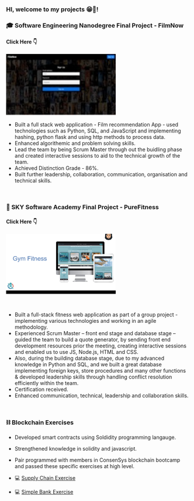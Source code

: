 ### HI, welcome to my projects 😁👋!

### 🎓 Software Engineering Nanodegree Final Project - FilmNow

#### Click Here 👇 <a href="https://github.com/asiasharif/CodeFirstGirls-Nanodegree-Project">
<centre> <img src="FilmNow.jpeg" width="300px"> 
<centre/>
</a>



- Built a full stack web application - Film recommendation App - used technologies such as Python, SQL, and JavaScript and implementing hashing, python flask and using http methods to process data.
- Enhanced algorithemic and problem solving skills.
- Lead the team by being Scrum Master through out the buidling phase and created interactive sessions to aid to the technical growth of the team. 
- Achieved Distinction Grade - 86%. 
- Built further leadership, collaboration, communication, organisation and technical skills. 

<br>

### 🎒 SKY Software Academy Final Project - PureFitness

#### Click Here 👇 <a href="https://github.com/asiasharif/pure_fitness_web_app">
<centre> <img src="images/fitness.png" width="300px"> 
<centre/>
</a>

<br>

- Built a full-stack fitness web application as part of a group project - implementing various technologies and working in an agile methodology.
- Experienced Scrum Master – front end stage and database stage – guided the team to build a quote generator, by sending front end development resources prior the meeting, creating interactive sessions and enabled us to use JS, Node.js, HTML and CSS. 
- Also, during the building database stage, due to my advanced knowledge in Python and SQL, and we built a great database implementing foreign keys, store procedures and many other functions & developed leadership skills through handling conflict resolution efficiently within the team.
- Certification received.
- Enhanced communication, technical, leadership and collaboration skills. 

<br>

### ⛓ Blockchain Exercises

- Developed smart contracts using Soldidity programming langauge.
- Strengthened knowledge in solidity and javascript.
- Pair programmed with members in ConsenSys blockchain bootcamp and passed these specific exercises at high level.

- 💻 [Supply Chain Exercise](https://github.com/asiasharif/supply-chain-exercise-asiasharif)

- 💻 [Simple Bank Exercise](https://github.com/asiasharif/simple-bank-exercise-asiasharif)




